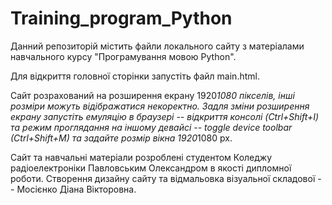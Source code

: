 # Training_program_Python
Данний репозиторій містить файли локального сайту з матеріалами навчального курсу "Програмування мовою Python".


Для відкриття головної сторінки запустіть файл main.html.

Сайт розрахований на розширення екрану 1920*1080 пікселів, інші розміри можуть відібражатися некоректно.
Задля зміни розширення екрану запустіть емуляцію в браузері -- відкриття консолі (Ctrl+Shift+I) 
та режим проглядання на іншому девайсі -- toggle device toolbar (Ctrl+Shift+M) та задайте розмір вікна 1920*1080 px.


Сайт та навчальні матеріали розроблені студентом Коледжу радіоелектроніки Павловським Олександром в якості дипломної роботи.
Створення дизайну сайту та відмальовка візуальної складової -- Мосієнко Діана Вікторовна.
